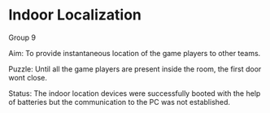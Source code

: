 # Indoor Localization

Group 9

Aim: To provide instantaneous location of the game players to other teams.

 
Puzzle: Until all the game players are present inside the room, the first door wont close. 


Status: The indoor location devices were successfully booted with the help of batteries but the communication to the PC was not established.


